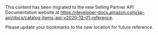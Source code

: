 This content has been migrated to the new Selling Partner API Documentation website at https://developer-docs.amazon.com/sp-api/docs/catalog-items-api-v2020-12-01-reference.

Please update your bookmarks to the new location for future reference.
